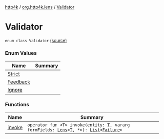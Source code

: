 [http4k](../../index.md) / [org.http4k.lens](../index.md) / [Validator](./index.md)

# Validator

`enum class Validator` [(source)](https://github.com/http4k/http4k/blob/master/http4k-core/src/main/kotlin/org/http4k/lens/Validator.kt#L3)

### Enum Values

| Name | Summary |
|---|---|
| [Strict](-strict.md) |  |
| [Feedback](-feedback.md) |  |
| [Ignore](-ignore.md) |  |

### Functions

| Name | Summary |
|---|---|
| [invoke](invoke.md) | `operator fun <T> invoke(entity: `[`T`](invoke.md#T)`, vararg formFields: `[`Lens`](../-lens/index.md)`<`[`T`](invoke.md#T)`, *>): `[`List`](https://kotlinlang.org/api/latest/jvm/stdlib/kotlin.collections/-list/index.html)`<`[`Failure`](../-failure/index.md)`>` |
